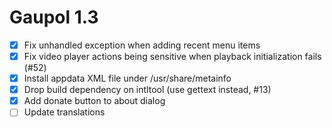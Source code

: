 Gaupol 1.3
==========

* [x] Fix unhandled exception when adding recent menu items
* [x] Fix video player actions being sensitive when playback
      initialization fails (#52)
* [x] Install appdata XML file under /usr/share/metainfo
* [x] Drop build dependency on intltool (use gettext instead, #13)
* [x] Add donate button to about dialog
* [ ] Update translations
